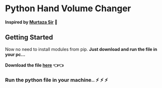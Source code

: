 # Python Hand Volume Changer 

**Inspired by [Murtaza Sir](https://www.computervision.zone/courses/advance-computer-vision-with-python/) 🙏**

## Getting Started
Now no need to install modules from pip. **Just download and run the file in your pc...**<br><br>
**Download the file [here](https://github.com/srinikesh2929/python-hand-volume-changer/releases/tag/v1.2) 👈👈**
### Run the python file in your machine.. :zap: :zap: :zap:


